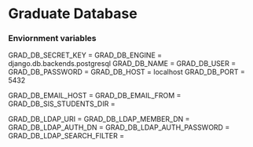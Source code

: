 # Graduate Database

### Enviornment variables

GRAD_DB_SECRET_KEY = 
GRAD_DB_ENGINE = django.db.backends.postgresql
GRAD_DB_NAME = 
GRAD_DB_USER = 
GRAD_DB_PASSWORD = 
GRAD_DB_HOST = localhost
GRAD_DB_PORT = 5432

GRAD_DB_EMAIL_HOST = 
GRAD_DB_EMAIL_FROM = 
GRAD_DB_SIS_STUDENTS_DIR = 

GRAD_DB_LDAP_URI = 
GRAD_DB_LDAP_MEMBER_DN = 
GRAD_DB_LDAP_AUTH_DN = 
GRAD_DB_LDAP_AUTH_PASSWORD = 
GRAD_DB_LDAP_SEARCH_FILTER = 